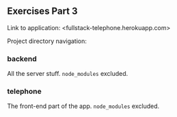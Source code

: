 ## Exercises Part 3

Link to application:
<fullstack-telephone.herokuapp.com>

Project directory navigation:

### backend

All the server stuff. `node_modules` excluded.

### telephone

The front-end part of the app. `node_modules` excluded.